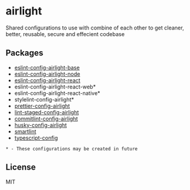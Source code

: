 # airlight

Shared configurations to use with combine of each other to
get cleaner, better, reusable, secure and effecient codebase

## Packages

- [eslint-config-airlight-base](./packages/eslint-config-base)
- [eslint-config-airlight-node](./packages/eslint-config-node)
- [eslint-config-airlight-react](./packages/eslint-config-react)
- eslint-config-airlight-react-web\*
- eslint-config-airlight-react-native\*
- stylelint-config-airlight\*
- [prettier-config-airlight](./packages/prettier-config)
- [lint-staged-config-airlight](./packages/lint-staged-config)
- [commitlint-config-airlight](./packages/commitlint-config)
- [husky-config-airlight](./packages/husky-config)
- [smartlint](./packages/smartlint)
- [typescript-config](./tsconfig.json)

`* - These configurations may be created in future`

## License

MIT
